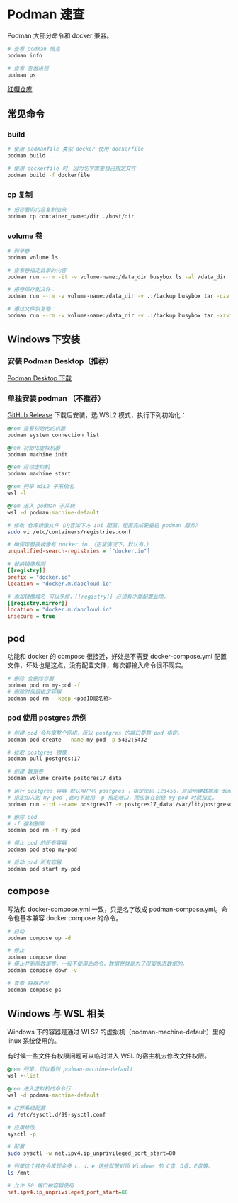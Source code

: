 # Podman 速查

Podman 大部分命令和 docker 兼容。

```bash
# 查看 podman 信息
podman info

# 查看 容器进程
podman ps
```

[红帽仓库](https://quay.io)

## 常见命令

### build

```bash
# 使用 podmanfile 类似 docker 使用 dockerfile
podman build .

# 使用 dockerfile 时，因为名字需要自己指定文件
podman build -f dockerfile
```

### cp 复制

```bash
# 把容器的内容复制出来
podman cp container_name:/dir ./host/dir
```

### volume 卷

```bash
# 列举卷
podman volume ls
```

```bash
# 查看卷指定目录的内容
podman run --rm -it -v volume-name:/data_dir busybox ls -al /data_dir

# 把卷保存到文件：
podman run --rm -v volume-name:/data_dir -v .:/backup busybox tar -czvf /backup/backup-filename.tar.gz -C /data_dir .

# 通过文件恢复卷：
podman run --rm -v volume-name:/data_dir -v .:/backup busybox tar -xzvf /backup/backup-filename.tar.gz -C /data_dir .
```

## Windows 下安装

### 安装 Podman Desktop（推荐）

[Podman Desktop 下载](https://podman-desktop.io/downloads/windows)

### 单独安装 podman （不推荐）

[GitHub Release](https://github.com/containers/podman/releases) 下载后安装，选 WSL2 模式，执行下列初始化：

```bat
@rem 查看初始化的机器
podman system connection list

@rem 初始化虚拟机器
podman machine init

@rem 启动虚拟机
podman machine start

@rem 列举 WSL2 子系统名
wsl -l 

@rem 进入 podman 子系统
wsl -d podman-machine-default
```

```bash
# 修改 仓库镜像文件（内容如下方 ini 配置，配置完成要重启 podman 服务）
sudo vi /etc/containers/registries.conf
```

```ini
# 确保可替换镜像有 docker.io （正常情况下，默认有。）
unqualified-search-registries = ["docker.io"]

# 替换镜像规则
[[registry]]
prefix = "docker.io"
location = "docker.m.daocloud.io"

# 添加镜像域名 可以多组，[[registry]] 必须有才能配置此项。
[[registry.mirror]]
location = "docker.m.daocloud.io"
insecure = true
```

## pod

功能和 docker 的 compose 很接近，好处是不需要 docker-compose.yml 配置文件，坏处也是这点，没有配置文件，每次都输入命令很不现实。

```bash
# 删除 会删除容器
podman pod rm my-pod -f
# 删除时保留指定容器
podman pod rm --keep <podID或名称>
```

### pod 使用 postgres 示例

```bash
# 创建 pod 会共享整个网络，所以 postgres 的端口要靠 pod 指定。
podman pod create --name my-pod -p 5432:5432

# 拉取 postgres 镜像
podman pull postgres:17

# 创建 数据卷
podman volume create postgres17_data

# 运行 postgres 容器 默认用户名 postgres ，指定密码 123456，自动创建数据库 demo
# 指定加入到 my-pod ,此时不能用 -p 指定端口，而应该在创建 my-pod 时就指定。
podman run -itd --name postgres17 -v postgres17_data:/var/lib/postgresql/data -e POSTGRES_PASSWORD=123456 -e POSTGRES_USER=postgres -e POSTGRES_DB=demo --pod my-pod postgres:17

```

```bash
# 删除 pod
# -f 强制删除
podman pod rm -f my-pod

# 停止 pod 的所有容器
podman pod stop my-pod

# 启动 pod 所有容器
podman pod start my-pod
```

## compose

写法和 docker-compose.yml 一致，只是名字改成 podman-compose.yml。命令也基本兼容 docker compose 的命令。

```bash
# 启动
podman compose up -d

# 停止
podman compose down
# 停止并删除数据卷，一般不使用此命令，数据卷就是为了保留状态数据的。
podman compose down -v

# 查看 容器进程
podman compose ps
```

## Windows 与 WSL 相关

Windows 下的容器是通过 WLS2 的虚拟机（podman-machine-default）里的 linux 系统使用的。

有时候一些文件有权限问题可以临时进入 WSL 的宿主机去修改文件权限。

```bat
@rem 列举，可以看到 podman-machine-default
wsl --list

@rem 进入虚拟机的命令行
wsl -d podman-machine-default
```

```bash
# 打开系统配置
vi /etc/sysctl.d/99-sysctl.conf

# 应用修改
sysctl -p

# 配置
sudo sysctl -w net.ipv4.ip_unprivileged_port_start=80

# 列举这个挂在会发现会多 c、d、e 这些就是对照 Windows 的 C盘、D盘、E盘等。
ls /mnt
```

```ini
# 允许 80 端口被容器使用
net.ipv4.ip_unprivileged_port_start=80
```